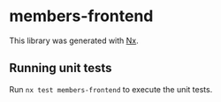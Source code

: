 # members-frontend

This library was generated with [Nx](https://nx.dev).

## Running unit tests

Run `nx test members-frontend` to execute the unit tests.

